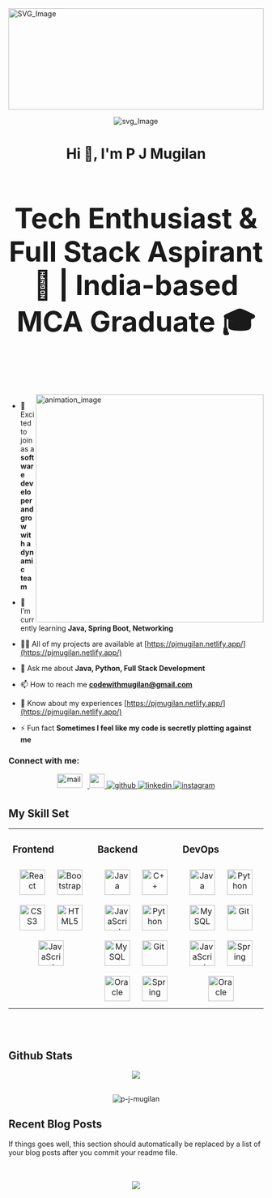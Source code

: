 <img src="https://media3.giphy.com/headers/GitHub/w8ZJLtJbmuph.gif" align="center" style="width: 100%; height:200px;" alt="SVG_Image"/>

<p align="center"><img src="https://readme-typing-svg.herokuapp.com/?lines=Welcome!%20Code.%20;Create%20Collaborate%20Crafting%20Code.%20Building%20Dreams.;High%20Coding%20level%20and%20Clean%20Code&font=VT323&center=true&width=750&height=120&color=00308F&vCenter=true&size=36" alt="svg_Image"></p>
<h1 align="center">Hi 👋, I'm P J Mugilan</h1>
<h3 align="center" style="font-size: 55px">Tech Enthusiast & Full Stack Aspirant 🚀 | India-based MCA Graduate 🎓</h3>
<br><br>

<img align="right" width="450" src="https://user-images.githubusercontent.com/74038190/212750147-854a394f-fee9-4080-9770-78a4b7ece53f.gif" alt="animation_image">

- 🔭 Excited to join as a **software developer and grow with a dynamic team**

- 🌱 I’m currently learning **Java, Spring Boot, Networking**

- 👨‍💻 All of my projects are available at [https://pjmugilan.netlify.app/](https://pjmugilan.netlify.app/)

- 💬 Ask me about **Java, Python, Full Stack Development**

- 📫 How to reach me **codewithmugilan@gmail.com**

- 📄 Know about my experiences [https://pjmugilan.netlify.app/](https://pjmugilan.netlify.app/)

- ⚡ Fun fact **Sometimes I feel like my code is secretly plotting against me**

<h3 align="left">Connect with me:</h3>

<div align="center">
  <a href="mailto:codewithmugilan@gmail.com" target="_blank">
    <img src="https://encrypted-tbn0.gstatic.com/images?q=tbn:ANd9GcTscUIClry78WkmKbwDQQNG8GkcAFxnQgb5b_kuE3kB5W3UhZRw4CNGO22jGw&s"
      alt=mail style="margin-bottom: 5px; height: 28px; width: 50px; padding-right: 10px;" >
    </a>

  <a href="tel:7671085496" target="_blank">
    <img src="https://encrypted-tbn0.gstatic.com/images?q=tbn:ANd9GcSYZ3xUEL66XE9131U3bQ8U8-LVSbqj70Jesg&usqp=CAU" 
      style="margin-bottom: 5px; height:28px; width: 30px;" />
  </a>
    <a href="https://github.com/P-J-Mugilan" target="_blank">
    <img src=https://img.shields.io/badge/github-%2324292e.svg?&style=for-the-badge&logo=github&logoColor=white alt=github style="margin-bottom: 5px;" />
    </a>
    <a href="https://linkedin.com/in/mugilanjagadeesan" target="_blank">
    <img src=https://img.shields.io/badge/linkedin-%231E77B5.svg?&style=for-the-badge&logo=linkedin&logoColor=white alt=linkedin style="margin-bottom: 5px;" />
    </a>
    <a href="https://instagram.com/i_am_mugilan_" target="_blank">
    <img src=https://img.shields.io/badge/instagram-%23000000.svg?&style=for-the-badge&logo=instagram&logoColor=white alt=instagram style="margin-bottom: 5px;" />
    </a>  
    </div> 

<!--


-->



 ## My Skill Set  
<table><tr><td valign="top" width="33%">



### Frontend  
<div align="center">  
<a href="https://reactjs.org/" target="_blank"><img style="margin: 10px" src="https://profilinator.rishav.dev/skills-assets/react-original-wordmark.svg" alt="React" height="50" /></a>  
<a href="https://getbootstrap.com/docs/3.4/javascript/" target="_blank"><img style="margin: 10px" src="https://profilinator.rishav.dev/skills-assets/bootstrap-plain.svg" alt="Bootstrap" height="50" /></a>  
<a href="https://www.w3schools.com/css/" target="_blank"><img style="margin: 10px" src="https://profilinator.rishav.dev/skills-assets/css3-original-wordmark.svg" alt="CSS3" height="50" /></a>  
<a href="https://en.wikipedia.org/wiki/HTML5" target="_blank"><img style="margin: 10px" src="https://profilinator.rishav.dev/skills-assets/html5-original-wordmark.svg" alt="HTML5" height="50" /></a>  
<a href="https://www.javascript.com/" target="_blank"><img style="margin: 10px" src="https://profilinator.rishav.dev/skills-assets/javascript-original.svg" alt="JavaScript" height="50" /></a>  
</div>

</td><td valign="top" width="33%">



### Backend  
<div align="center">  
<a href="https://www.java.com/" target="_blank"><img style="margin: 10px" src="https://profilinator.rishav.dev/skills-assets/java-original-wordmark.svg" alt="Java" height="50" /></a>  
<a href="https://www.cplusplus.com/" target="_blank"><img style="margin: 10px" src="https://profilinator.rishav.dev/skills-assets/cplusplus-original.svg" alt="C++" height="50" /></a>  
<a href="https://www.javascript.com/" target="_blank"><img style="margin: 10px" src="https://profilinator.rishav.dev/skills-assets/javascript-original.svg" alt="JavaScript" height="50" /></a>  
<a href="https://www.python.org/" target="_blank"><img style="margin: 10px" src="https://profilinator.rishav.dev/skills-assets/python-original.svg" alt="Python" height="50" /></a>  
<a href="https://www.mysql.com/" target="_blank"><img style="margin: 10px" src="https://profilinator.rishav.dev/skills-assets/mysql-original-wordmark.svg" alt="MySQL" height="50" /></a>  
<a href="https://github.com/" target="_blank"><img style="margin: 10px" src="https://profilinator.rishav.dev/skills-assets/git-scm-icon.svg" alt="Git" height="50" /></a>  
<a href="https://www.oracle.com/in/index.html" target="_blank"><img style="margin: 10px" src="https://profilinator.rishav.dev/skills-assets/oracle-original.svg" alt="Oracle" height="50" /></a>  
<a href="https://docs.spring.io/spring-framework/docs/3.0.x/reference/expressions.html#:~:text=The%20Spring%20Expression%20Language%20(SpEL,and%20basic%20string%20templating%20functionality." target="_blank"><img style="margin: 10px" src="https://profilinator.rishav.dev/skills-assets/springio-icon.svg" alt="Spring" height="50" /></a>  
</div>

</td><td valign="top" width="33%">



### DevOps  
<div align="center">  
<a href="https://www.java.com/" target="_blank"><img style="margin: 10px" src="https://profilinator.rishav.dev/skills-assets/java-original-wordmark.svg" alt="Java" height="50" /></a>  
<a href="https://www.python.org/" target="_blank"><img style="margin: 10px" src="https://profilinator.rishav.dev/skills-assets/python-original.svg" alt="Python" height="50" /></a>  
<a href="https://www.mysql.com/" target="_blank"><img style="margin: 10px" src="https://profilinator.rishav.dev/skills-assets/mysql-original-wordmark.svg" alt="MySQL" height="50" /></a>  
<a href="https://github.com/" target="_blank"><img style="margin: 10px" src="https://profilinator.rishav.dev/skills-assets/git-scm-icon.svg" alt="Git" height="50" /></a>  
<a href="https://www.javascript.com/" target="_blank"><img style="margin: 10px" src="https://profilinator.rishav.dev/skills-assets/javascript-original.svg" alt="JavaScript" height="50" /></a>  
<a href="https://docs.spring.io/spring-framework/docs/3.0.x/reference/expressions.html#:~:text=The%20Spring%20Expression%20Language%20(SpEL,and%20basic%20string%20templating%20functionality." target="_blank"><img style="margin: 10px" src="https://profilinator.rishav.dev/skills-assets/springio-icon.svg" alt="Spring" height="50" /></a>  
<a href="https://www.oracle.com/in/index.html" target="_blank"><img style="margin: 10px" src="https://profilinator.rishav.dev/skills-assets/oracle-original.svg" alt="Oracle" height="50" /></a>  
</div>

</td></tr></table>  
<br><br>

<!--


-->

## Github Stats  
<div align="center"><img src="https://github-readme-stats.vercel.app/api?username=P-J-Mugilan&show_icons=true&count_private=true&hide_border=true" align="center" /></div>  

<br>

<p align="center"><img align="center" src="https://github-readme-streak-stats.herokuapp.com/?user=p-j-mugilan&" alt="p-j-mugilan" /></p>


## Recent Blog Posts  
<!-- BLOG-POST-LIST:START -->  
If things goes well, this section should automatically be replaced by a list of your blog posts after you commit your readme file. 
<!-- BLOG-POST-LIST:END -->  

<br/>  

  

<br/>  

<div align="center">
<img src="https://komarev.com/ghpvc/?username=P-J-Mugilan&&style=flat-square" align="center" />
</div>  
  

<br/>  
